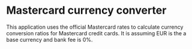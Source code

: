# Mastercard currency converter

This application uses the official Mastercard rates to calculate currency conversion ratios for Mastercard credit cards. It is assuming EUR is the a base currency and bank fee is 0%.